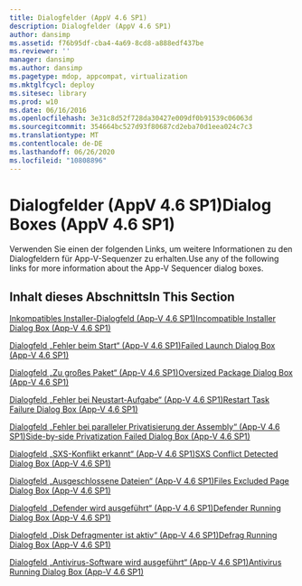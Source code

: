 ```yaml
---
title: Dialogfelder (AppV 4.6 SP1)
description: Dialogfelder (AppV 4.6 SP1)
author: dansimp
ms.assetid: f76b95df-cba4-4a69-8cd8-a888edf437be
ms.reviewer: ''
manager: dansimp
ms.author: dansimp
ms.pagetype: mdop, appcompat, virtualization
ms.mktglfcycl: deploy
ms.sitesec: library
ms.prod: w10
ms.date: 06/16/2016
ms.openlocfilehash: 3e31c8d52f728da30427e009df0b91539c06063d
ms.sourcegitcommit: 354664bc527d93f80687cd2eba70d1eea024c7c3
ms.translationtype: MT
ms.contentlocale: de-DE
ms.lasthandoff: 06/26/2020
ms.locfileid: "10808896"
---
```

# <span data-ttu-id="53729-103">Dialogfelder (AppV 4.6 SP1)</span><span class="sxs-lookup"><span data-stu-id="53729-103">Dialog Boxes (AppV 4.6 SP1)</span></span>


<span data-ttu-id="53729-104">Verwenden Sie einen der folgenden Links, um weitere Informationen zu den Dialogfeldern für App-V-Sequenzer zu erhalten.</span><span class="sxs-lookup"><span data-stu-id="53729-104">Use any of the following links for more information about the App-V Sequencer dialog boxes.</span></span>

## <span data-ttu-id="53729-105">Inhalt dieses Abschnitts</span><span class="sxs-lookup"><span data-stu-id="53729-105">In This Section</span></span>


<a href="" id="incompatible-installer-dialog-box--app-v-4-6-sp1-"></a>[<span data-ttu-id="53729-106">Inkompatibles Installer-Dialogfeld (App-V 4.6 SP1)</span><span class="sxs-lookup"><span data-stu-id="53729-106">Incompatible Installer Dialog Box (App-V 4.6 SP1)</span></span>](incompatible-installer-dialog-box--app-v-46-sp1-.md)  

<a href="" id="failed-launch-dialog-box--app-v-4-6-sp1-"></a>[<span data-ttu-id="53729-107">Dialogfeld „Fehler beim Start“ (App-V 4.6 SP1)</span><span class="sxs-lookup"><span data-stu-id="53729-107">Failed Launch Dialog Box (App-V 4.6 SP1)</span></span>](failed-launch-dialog-box--app-v-46-sp1-.md)  

<a href="" id="oversized-package-dialog-box--app-v-4-6-sp1-"></a>[<span data-ttu-id="53729-108">Dialogfeld „Zu großes Paket“ (App-V 4.6 SP1)</span><span class="sxs-lookup"><span data-stu-id="53729-108">Oversized Package Dialog Box (App-V 4.6 SP1)</span></span>](oversized-package-dialog-box--app-v-46-sp1-.md)  

<a href="" id="restart-task-failure-dialog-box--app-v-4-6-sp1-"></a>[<span data-ttu-id="53729-109">Dialogfeld „Fehler bei Neustart-Aufgabe“ (App-V 4.6 SP1)</span><span class="sxs-lookup"><span data-stu-id="53729-109">Restart Task Failure Dialog Box (App-V 4.6 SP1)</span></span>](restart-task-failure-dialog-box--app-v-46-sp1-.md)  

<a href="" id="side-by-side-privatization-failed-dialog-box--app-v-4-6-sp1-"></a>[<span data-ttu-id="53729-110">Dialogfeld „Fehler bei paralleler Privatisierung der Assembly“ (App-V 4.6 SP1)</span><span class="sxs-lookup"><span data-stu-id="53729-110">Side-by-side Privatization Failed Dialog Box (App-V 4.6 SP1)</span></span>](side-by-side-privatization-failed-dialog-box--app-v-46-sp1-.md)  

<a href="" id="sxs-conflict-detected-dialog-box--app-v-4-6-sp1-"></a>[<span data-ttu-id="53729-111">Dialogfeld „SXS-Konflikt erkannt“ (App-V 4.6 SP1)</span><span class="sxs-lookup"><span data-stu-id="53729-111">SXS Conflict Detected Dialog Box (App-V 4.6 SP1)</span></span>](sxs-conflict-detected-dialog-box--app-v-46-sp1-.md)  

<a href="" id="files-excluded-page-dialog-box--app-v-4-6-sp1-"></a>[<span data-ttu-id="53729-112">Dialogfeld „Ausgeschlossene Dateien“ (App-V 4.6 SP1)</span><span class="sxs-lookup"><span data-stu-id="53729-112">Files Excluded Page Dialog Box (App-V 4.6 SP1)</span></span>](files-excluded-page-dialog-box--app-v-46-sp1-.md)  

<a href="" id="defender-running-dialog-box--app-v-4-6-sp1-"></a>[<span data-ttu-id="53729-113">Dialogfeld „Defender wird ausgeführt“ (App-V 4.6 SP1)</span><span class="sxs-lookup"><span data-stu-id="53729-113">Defender Running Dialog Box (App-V 4.6 SP1)</span></span>](defender-running-dialog-box--app-v-46-sp1-.md)  

<a href="" id="defrag-running-dialog-box--app-v-4-6-sp1-"></a>[<span data-ttu-id="53729-114">Dialogfeld „Disk Defragmenter ist aktiv“ (App-V 4.6 SP1)</span><span class="sxs-lookup"><span data-stu-id="53729-114">Defrag Running Dialog Box (App-V 4.6 SP1)</span></span>](defrag-running-dialog-box--app-v-46-sp1-.md)  

<a href="" id="antivirus-running-dialog-box--app-v-4-6-sp1-"></a>[<span data-ttu-id="53729-115">Dialogfeld „Antivirus-Software wird ausgeführt“ (App-V 4.6 SP1)</span><span class="sxs-lookup"><span data-stu-id="53729-115">Antivirus Running Dialog Box (App-V 4.6 SP1)</span></span>](antivirus-running-dialog-box--app-v-46-sp1-.md)  

 

 





